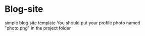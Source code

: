 # Blog-site
simple blog site template
You should put your profile photo named "photo.png" in the project folder
